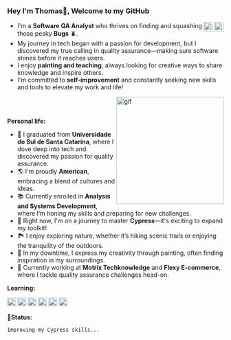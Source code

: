 ### Hey I'm Thomas👋, Welcome to my GitHub

<a href="https://github.com/Kazeshini3">
  <img align="right" alt="Github" width="22px" src="https://user-images.githubusercontent.com/50798883/196443439-71fee3b1-2665-451c-a8e0-9d322803b4f7.png" />
</a>
<a href="https://www.linkedin.com/in/thomas-pessoa-tech/">
  <img align="right" alt="Linkedin" width="22px" src="https://cdn.jsdelivr.net/gh/devicons/devicon/icons/linkedin/linkedin-original.svg" />
</a>

- I'm a **Software QA Analyst** who thrives on finding and squashing those pesky **Bugs** 🪲. 
- My journey in tech began with a passion for development, but I discovered my true calling in quality assurance—making sure software shines before it reaches users.
- I enjoy **painting and teaching**, always looking for creative ways to share knowledge and inspire others.
- I'm committed to **self-improvement** and constantly seeking new skills and tools to elevate my work and life!

<img align="right" alt="gif" width="250px" src="https://usagif.com/wp-content/uploads/gify/zero-two-3.gif" />
<br />
<br />

**Personal life:**

- 🏫 I graduated from **Universidade do Sul de Santa Catarina**, where I dove deep into tech and discovered my passion for quality assurance.
- 🌎 I'm proudly **American**, embracing a blend of cultures and ideas.
- 📚 Currently enrolled in **Analysis and Systems Development**, where I’m honing my skills and preparing for new challenges.
- 🌱 Right now, I'm on a journey to master **Cypress**—it's exciting to expand my toolkit!
- 🏞️ I enjoy exploring nature, whether it’s hiking scenic trails or enjoying the tranquility of the outdoors.
- 🎨 In my downtime, I express my creativity through painting, often finding inspiration in my surroundings.
- 🏢 Currently working at **Motrix Techknowledge** and **Flexy E-commerce**, where I tackle quality assurance challenges head-on.

**Learning:**  

<code><img height="20" src="https://iconape.com/wp-content/files/gj/370774/svg/370774.svg"></code>
<code><img height="20" src="https://cdn.jsdelivr.net/gh/devicons/devicon/icons/javascript/javascript-original.svg"></code>
<code><img height="20" src="https://cdn.jsdelivr.net/gh/devicons/devicon/icons/css3/css3-original.svg"></code>
<code><img height="20" src="https://cdn.jsdelivr.net/gh/devicons/devicon/icons/html5/html5-original.svg"></code>
<code><img height="20" src="https://cdn.jsdelivr.net/gh/devicons/devicon/icons/git/git-original.svg"></code>
<code><img height="20" src="https://cdn.jsdelivr.net/gh/devicons/devicon/icons/vscode/vscode-original.svg"></code>
<br />

🗽**Status:**
<!--START_SECTION:waka-->

```text
Improving my Cypress skills...
```

<!--END_SECTION:waka-->
